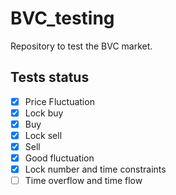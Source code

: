 # BVC_testing  

Repository to test the BVC market.  

## Tests status  

- [x] Price Fluctuation
- [x] Lock buy
- [x] Buy
- [x] Lock sell
- [x] Sell
- [x] Good fluctuation
- [x] Lock number and time constraints
- [ ] Time overflow and time flow
